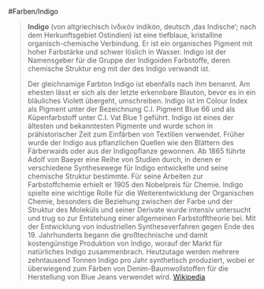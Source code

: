#Farben/Indigo
> **Indigo** (von altgriechisch ἰνδικόν indikón, deutsch ‚das Indische‘; nach dem Herkunftsgebiet Ostindien) ist eine tiefblaue, kristalline organisch-chemische Verbindung. Er ist ein organisches Pigment mit hoher Farbstärke und schwer löslich in Wasser. Indigo ist der Namensgeber für die Gruppe der Indigoiden Farbstoffe, deren chemische Struktur eng mit der des Indigo verwandt ist.
>
> Der gleichnamige Farbton Indigo ist ebenfalls nach ihm benannt. Am ehesten lässt er sich als der letzte erkennbare Blauton, bevor es in ein bläuliches Violett übergeht, umschreiben. Indigo ist im Colour Index als Pigment unter der Bezeichnung C.I. Pigment Blue 66 und als Küpenfarbstoff unter C.I. Vat Blue 1 geführt.
> Indigo ist eines der ältesten und bekanntesten Pigmente und wurde schon in prähistorischer Zeit zum Einfärben von Textilien verwendet. Früher wurde der Indigo aus pflanzlichen Quellen wie den Blättern des Färberwaids oder aus der Indigopflanze gewonnen. Ab 1865 führte Adolf von Baeyer eine Reihe von Studien durch, in denen er verschiedene Synthesewege für Indigo entwickelte und seine chemische Struktur bestimmte. Für seine Arbeiten zur Farbstoffchemie erhielt er 1905 den Nobelpreis für Chemie. Indigo spielte eine wichtige Rolle für die Weiterentwicklung der Organischen Chemie, besonders die Beziehung zwischen der Farbe und der Struktur des Moleküls und seiner Derivate wurde intensiv untersucht und trug so zur Entstehung einer allgemeinen Farbstofftheorie bei.
> Mit der Entwicklung von industriellen Syntheseverfahren gegen Ende des 19. Jahrhunderts begann die großtechnische und damit kostengünstige Produktion von Indigo, worauf der Markt für natürliches Indigo zusammenbrach. Heutzutage werden mehrere zehntausend Tonnen Indigo pro Jahr synthetisch produziert, wobei er überwiegend zum Färben von Denim-Baumwollstoffen für die Herstellung von Blue Jeans verwendet wird.
> [Wikipedia](https://de.wikipedia.org/wiki/Indigo)